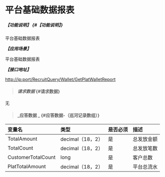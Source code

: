 # 平台基础数据报表

##### _【功能说明】_ {#【功能说明】}

平台基础数据报表

_**【应用场景】**_

平台基础数据报表

_**【接口地址】**_

[http://ip:port/RecruitQuery/Wallet/GetPlatWalletReport](http://ip:port/RecruitQuery/Wallet/GetPlatWalletReport)

> #### _请求数据_ {#请求数据}

无

> #### _应答数据 _ {#应答数据-（巡河记录数组）}

| 变量名 | 类型 | 是否必须 | 描述 |
| :--- | :--- | :--- | :--- |
| TotalAmount | decimal（18，2） | 是 | 总发放金额 |
| TotalCount | decimal（18，2） | 是 | 总发放笔数|
| CustomerTotalCount | long | 是 | 客户总数 |
| PlatTotalAmount | decimal（18，2） | 是 | 平台总流水 |



